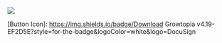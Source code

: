 ![](https://komarev.com/ghpvc/?username=GrowHax&style=flat-square)

[Button Icon]: https://img.shields.io/badge/Download Growtopia v4.19-EF2D5E?style=for-the-badge&logoColor=white&logo=DocuSign

